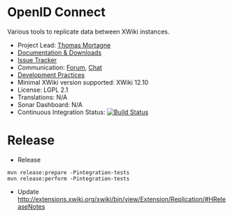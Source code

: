 # OpenID Connect

Various tools to replicate data between XWiki instances.

* Project Lead: [Thomas Mortagne](http://www.xwiki.org/xwiki/bin/view/XWiki/ThomasMortagne)
* [Documentation & Downloads](http://extensions.xwiki.org/xwiki/bin/view/Extension/Replication/)
* [Issue Tracker](http://jira.xwiki.org/browse/REPLICAT)
* Communication: [Forum](https://forum.xwiki.org), [Chat](https://dev.xwiki.org/xwiki/bin/view/Community/Chat)
* [Development Practices](http://dev.xwiki.org)
* Minimal XWiki version supported: XWiki 12.10
* License: LGPL 2.1
* Translations: N/A
* Sonar Dashboard: N/A
* Continuous Integration Status: [![Build Status](https://ci.xwiki.org/buildStatus/icon?job=XWiki+Contrib%2Fapplication-replication%2Fmaster)](https://ci.xwiki.org/job/XWiki%20Contrib/job/application-replication/job/master/)

# Release

* Release

```
mvn release:prepare -Pintegration-tests
mvn release:perform -Pintegration-tests
```

* Update http://extensions.xwiki.org/xwiki/bin/view/Extension/Replication/#HReleaseNotes
